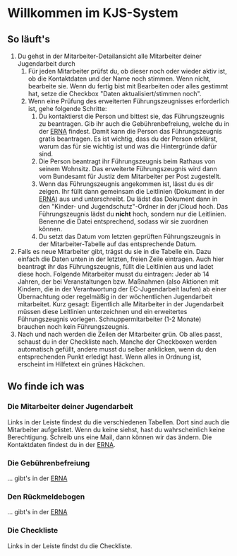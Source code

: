 # Willkommen im KJS-System

## So läuft's

1. Du gehst in der Mitarbeiter-Detailansicht alle Mitarbeiter deiner Jugendarbeit durch
   1. Für jeden Mitarbeiter prüfst du, ob dieser noch oder wieder aktiv ist, ob die Kontaktdaten und der Name noch stimmen. Wenn nicht, bearbeite sie. Wenn du fertig bist mit Bearbeiten oder alles gestimmt hat, setze die Checkbox "Daten aktualisiert/stimmen noch".
   2. Wenn eine Prüfung des erweiterten Führungszeugnisses erforderlich ist, gehe folgende Schritte:
      1. Du kontaktierst die Person und bittest sie, das Führungszeugnis zu beantragen. Gib ihr auch die Gebührenbefreiung, welche du in der [ERNA](https://erna.swdec.de) findest. Damit kann die Person das Führungszeugnis gratis beantragen. Es ist wichtig, dass du der Person erklärst, warum das für sie wichtig ist und was die Hintergründe dafür sind.
      2. Die Person beantragt ihr Führungszeugnis beim Rathaus von seinem Wohnsitz. Das erweiterte Führungszeugnis wird dann vom Bundesamt für Justiz dem Mitarbeiter per Post zugestellt.
      3. Wenn das Führungszeugnis angekommen ist, lässt du es dir zeigen. Ihr füllt dann gemeinsam die Leitlinien (Dokument in der [ERNA](https://erna.swdec.de)) aus und unterschreibt. Du lädst das Dokument dann in den "Kinder- und Jugendschutz"-Ordner in der jCloud hoch. Das Führungszeugnis lädst du **nicht** hoch, sondern nur die Leitlinien. Benenne die Datei entsprechend, sodass wir sie zuordnen können.
      4. Du setzt das Datum vom letzten geprüften Führungszeugnis in der Mitarbeiter-Tabelle auf das entsprechende Datum.
2. Falls es neue Mitarbeiter gibt, trägst du sie in die Tabelle ein. Dazu einfach die Daten unten in der letzten, freien Zeile eintragen. Auch hier beantragt ihr das Führungszeugnis, füllt die Leitlinien aus und ladet diese hoch.
Folgende Mitarbeiter musst du eintragen: Jeder ab 14 Jahren, der bei Veranstaltungen bzw. Maßnahmen (also Aktionen mit Kindern, die in der Verantwortung der EC-Jugendarbeit laufen) ab einer Übernachtung oder regelmäßig in der wöchentlichen Jugendarbeit mitarbeitet. Kurz gesagt: Eigentlich alle Mitarbeiter in der Jugendarbeit müssen diese Leitlinien unterzeichnen und ein erweitertes Führungszeugnis vorlegen. Schnuppermitarbeiter (1-2 Monate) brauchen noch kein Führungszeugnis.
3. Nach und nach werden die Zeilen der Mitarbeiter grün. Ob alles passt, schaust du in der Checkliste nach. Manche der Checkboxen werden automatisch gefüllt, andere musst du selber anklicken, wenn du den entsprechenden Punkt erledigt hast. Wenn alles in Ordnung ist, erscheint im Hilfetext ein grünes Häckchen.

## Wo finde ich was

### Die Mitarbeiter deiner Jugendarbeit

Links in der Leiste findest du die verschiedenen Tabellen. Dort sind auch die Mitarbeiter aufgelistet. Wenn du keine siehst, hast du wahrscheinlich keine Berechtigung. Schreib uns eine Mail, dann können wir das ändern. Die Kontaktdaten findest du in der [ERNA](https://erna.swdec.de).

### Die Gebührenbefreiung

... gibt's in der [ERNA](https://erna.swdec.de)

### Den Rückmeldebogen

... gibt's in der [ERNA](https://erna.swdec.de)

### Die Checkliste

Links in der Leiste findst du die Checkliste.